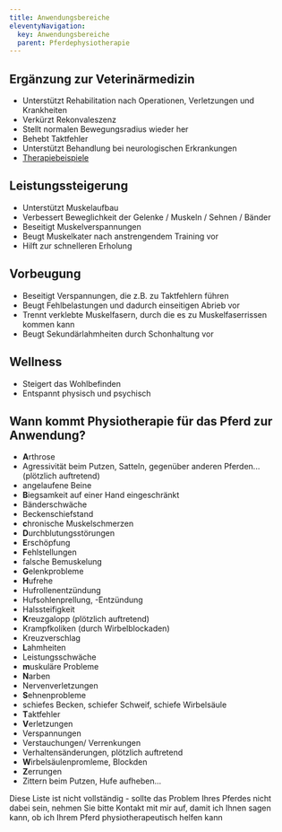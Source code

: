 ```yaml
---
title: Anwendungsbereiche
eleventyNavigation:
  key: Anwendungsbereiche
  parent: Pferdephysiotherapie
---
```



## Ergänzung zur Veterinärmedizin

*  Unterstützt Rehabilitation nach Operationen, Verletzungen und Krankheiten
*  Verkürzt Rekonvaleszenz
*  Stellt normalen Bewegungsradius wieder her
*  Behebt Taktfehler
*  Unterstützt Behandlung bei neurologischen Erkrankungen
*  [Therapiebeispiele](../beispiele)


## Leistungssteigerung

*  Unterstützt Muskelaufbau
*  Verbessert Beweglichkeit der Gelenke / Muskeln / Sehnen / Bänder
*  Beseitigt Muskelverspannungen
*  Beugt Muskelkater nach anstrengendem Training vor 
*  Hilft zur schnelleren Erholung


## Vorbeugung

*  Beseitigt Verspannungen, die z.B. zu Taktfehlern führen
*  Beugt Fehlbelastungen und dadurch einseitigen Abrieb vor
*  Trennt verklebte Muskelfasern, durch die es zu Muskelfaserrissen kommen kann
*  Beugt Sekundärlahmheiten durch Schonhaltung vor


## Wellness

*  Steigert das Wohlbefinden
*  Entspannt physisch und psychisch


## Wann kommt Physiotherapie für das Pferd zur Anwendung?


*  **A**rthrose
*  Agressivität beim Putzen, Satteln, gegenüber anderen Pferden... (plötzlich auftretend)
*  angelaufene Beine
*  **B**iegsamkeit auf einer Hand eingeschränkt
*  Bänderschwäche
*  Beckenschiefstand
*  **c**hronische Muskelschmerzen
*  **D**urchblutungsstörungen
*  **E**rschöpfung
*  **F**ehlstellungen
*  falsche Bemuskelung
*  **G**elenkprobleme
*  **H**ufrehe
*  Hufrollenentzündung
*  Hufsohlenprellung, -Entzündung
*  Halssteifigkeit
*  **K**reuzgalopp (plötzlich auftretend)
*  Krampfkoliken (durch Wirbelblockaden)
*  Kreuzverschlag
*  **L**ahmheiten
*  Leistungsschwäche
*  **m**uskuläre Probleme
*  **N**arben
*  Nervenverletzungen
*  **S**ehnenprobleme
*  schiefes Becken, schiefer Schweif, schiefe Wirbelsäule
*  **T**aktfehler
*  **V**erletzungen
*  Verspannungen
*  Verstauchungen/ Verrenkungen
*  Verhaltensänderungen, plötzlich auftretend
*  **W**irbelsäulenpromleme, Blockden
*  **Z**errungen
*  Zittern beim Putzen, Hufe aufheben...

Diese Liste ist nicht vollständig - sollte das Problem Ihres Pferdes nicht dabei sein, nehmen Sie bitte Kontakt mit mir auf, damit ich Ihnen sagen kann, ob ich Ihrem Pferd physiotherapeutisch helfen kann
